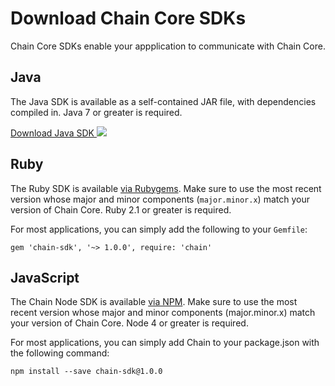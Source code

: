 # Download Chain Core SDKs

Chain Core SDKs enable your appplication to communicate with Chain Core.

## Java

The Java SDK is available as a self-contained JAR file, with dependencies compiled in. Java 7 or greater is required.

<a href="../../java/chain-sdk-latest.jar" class="downloadBtn btn success" target="_blank">
  Download Java SDK
  <img src="/docs/images/download-icon.png" class="btn-icon icon-download">
</a>

## Ruby

The Ruby SDK is available [via Rubygems](https://rubygems.org/gems/chain-sdk). Make sure to use the most recent version whose major and minor components (`major.minor.x`) match your version of Chain Core. Ruby 2.1 or greater is required.

For most applications, you can simply add the following to your `Gemfile`:

```
gem 'chain-sdk', '~> 1.0.0', require: 'chain'
```

## JavaScript

The Chain Node SDK is available [via NPM](https://www.npmjs.com/package/chain-sdk). Make sure to use the most recent version whose major and minor components (major.minor.x) match your version of Chain Core. Node 4 or greater is required.

For most applications, you can simply add Chain to your package.json with the following command:

```
npm install --save chain-sdk@1.0.0
```

